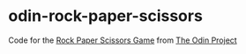 # odin-rock-paper-scissors

Code for the [Rock Paper Scissors Game](https://www.theodinproject.com/lessons/foundations-rock-paper-scissors/) from [The Odin Project](https://theodinproject.com/)
